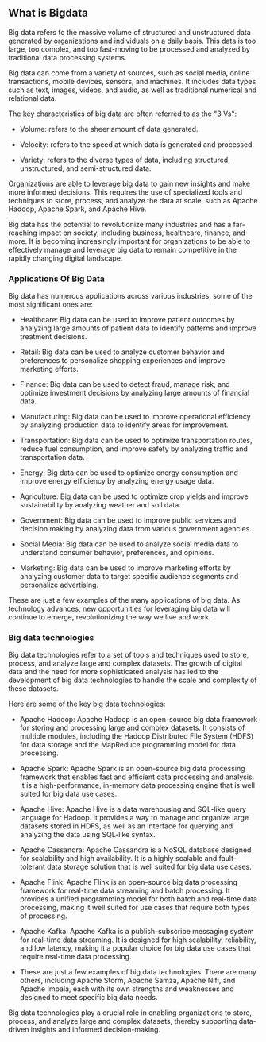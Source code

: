 ## What is Bigdata

Big data refers to the massive volume of structured and unstructured data generated by organizations and individuals on a daily basis. This data is too large, too complex, and too fast-moving to be processed and analyzed by traditional data processing systems.

Big data can come from a variety of sources, such as social media, online transactions, mobile devices, sensors, and machines. It includes data types such as text, images, videos, and audio, as well as traditional numerical and relational data.

The key characteristics of big data are often referred to as the "3 Vs":

-   Volume: refers to the sheer amount of data generated.

-   Velocity: refers to the speed at which data is generated and processed.

-   Variety: refers to the diverse types of data, including structured, unstructured, and semi-structured data.

Organizations are able to leverage big data to gain new insights and make more informed decisions. This requires the use of specialized tools and techniques to store, process, and analyze the data at scale, such as Apache Hadoop, Apache Spark, and Apache Hive.

Big data has the potential to revolutionize many industries and has a far-reaching impact on society, including business, healthcare, finance, and more. It is becoming increasingly important for organizations to be able to effectively manage and leverage big data to remain competitive in the rapidly changing digital landscape.

### Applications Of Big Data 

Big data has numerous applications across various industries, some of the most significant ones are:

-   Healthcare: Big data can be used to improve patient outcomes by analyzing large amounts of patient data to identify patterns and improve treatment decisions.

-   Retail: Big data can be used to analyze customer behavior and preferences to personalize shopping experiences and improve marketing efforts.

-   Finance: Big data can be used to detect fraud, manage risk, and optimize investment decisions by analyzing large amounts of financial data.

-   Manufacturing: Big data can be used to improve operational efficiency by analyzing production data to identify areas for improvement.

-   Transportation: Big data can be used to optimize transportation routes, reduce fuel consumption, and improve safety by analyzing traffic and transportation data.

-   Energy: Big data can be used to optimize energy consumption and improve energy efficiency by analyzing energy usage data.

-   Agriculture: Big data can be used to optimize crop yields and improve sustainability by analyzing weather and soil data.

-   Government: Big data can be used to improve public services and decision making by analyzing data from various government agencies.

-   Social Media: Big data can be used to analyze social media data to understand consumer behavior, preferences, and opinions.

-   Marketing: Big data can be used to improve marketing efforts by analyzing customer data to target specific audience segments and personalize advertising.

These are just a few examples of the many applications of big data. As technology advances, new opportunities for leveraging big data will continue to emerge, revolutionizing the way we live and work.

### Big data technologies

Big data technologies refer to a set of tools and techniques used to store, process, and analyze large and complex datasets. The growth of digital data and the need for more sophisticated analysis has led to the development of big data technologies to handle the scale and complexity of these datasets.

Here are some of the key big data technologies:

-   Apache Hadoop: Apache Hadoop is an open-source big data framework for storing and processing large and complex datasets. It consists of multiple modules, including the Hadoop Distributed File System (HDFS) for data storage and the MapReduce programming model for data processing.

-   Apache Spark: Apache Spark is an open-source big data processing framework that enables fast and efficient data processing and analysis. It is a high-performance, in-memory data processing engine that is well suited for big data use cases.

-   Apache Hive: Apache Hive is a data warehousing and SQL-like query language for Hadoop. It provides a way to manage and organize large datasets stored in HDFS, as well as an interface for querying and analyzing the data using SQL-like syntax.

-   Apache Cassandra: Apache Cassandra is a NoSQL database designed for scalability and high availability. It is a highly scalable and fault-tolerant data storage solution that is well suited for big data use cases.

-   Apache Flink: Apache Flink is an open-source big data processing framework for real-time data streaming and batch processing. It provides a unified programming model for both batch and real-time data processing, making it well suited for use cases that require both types of processing.

-   Apache Kafka: Apache Kafka is a publish-subscribe messaging system for real-time data streaming. It is designed for high scalability, reliability, and low latency, making it a popular choice for big data use cases that require real-time data processing.

-   These are just a few examples of big data technologies. There are many others, including Apache Storm, Apache Samza, Apache Nifi, and Apache Impala, each with its own strengths and weaknesses and designed to meet specific big data needs.

Big data technologies play a crucial role in enabling organizations to store, process, and analyze large and complex datasets, thereby supporting data-driven insights and informed decision-making.



